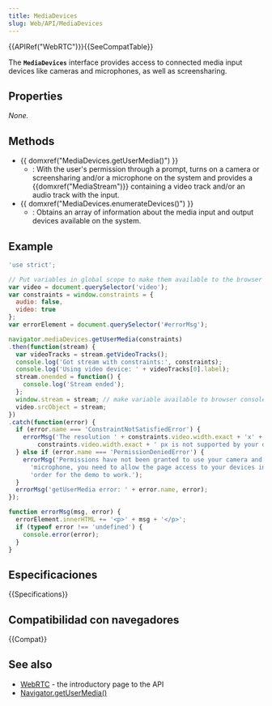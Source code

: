 ```yaml
---
title: MediaDevices
slug: Web/API/MediaDevices
---
```


{{APIRef("WebRTC")}}{{SeeCompatTable}}

The **`MediaDevices`** interface provides access to connected media input devices like cameras and microphones, as well as screensharing.

## Properties

_None._

## Methods

- {{ domxref("MediaDevices.getUserMedia()") }}
  - : With the user's permission through a prompt, turns on a camera or screensharing and/or a microphone on the system and provides a {{domxref("MediaStream")}} containing a video track and/or an audio track with the input.
- {{ domxref("MediaDevices.enumerateDevices()") }}
  - : Obtains an array of information about the media input and output devices available on the system.

## Example

```js
'use strict';

// Put variables in global scope to make them available to the browser console.
var video = document.querySelector('video');
var constraints = window.constraints = {
  audio: false,
  video: true
};
var errorElement = document.querySelector('#errorMsg');

navigator.mediaDevices.getUserMedia(constraints)
.then(function(stream) {
  var videoTracks = stream.getVideoTracks();
  console.log('Got stream with constraints:', constraints);
  console.log('Using video device: ' + videoTracks[0].label);
  stream.onended = function() {
    console.log('Stream ended');
  };
  window.stream = stream; // make variable available to browser console
  video.srcObject = stream;
})
.catch(function(error) {
  if (error.name === 'ConstraintNotSatisfiedError') {
    errorMsg('The resolution ' + constraints.video.width.exact + 'x' +
        constraints.video.width.exact + ' px is not supported by your device.');
  } else if (error.name === 'PermissionDeniedError') {
    errorMsg('Permissions have not been granted to use your camera and ' +
      'microphone, you need to allow the page access to your devices in ' +
      'order for the demo to work.');
  }
  errorMsg('getUserMedia error: ' + error.name, error);
});

function errorMsg(msg, error) {
  errorElement.innerHTML += '<p>' + msg + '</p>';
  if (typeof error !== 'undefined') {
    console.error(error);
  }
}
```

## Especificaciones

{{Specifications}}

## Compatibilidad con navegadores

{{Compat}}

## See also

- [WebRTC](/es/docs/WebRTC) - the introductory page to the API
- [Navigator.getUserMedia()](/es/docs/WebRTC/navigator.getUserMedia)
